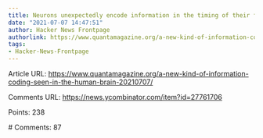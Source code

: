 ```yaml
---
title: Neurons unexpectedly encode information in the timing of their firing
date: "2021-07-07 14:47:51"
author: Hacker News Frontpage
authorlink: https://www.quantamagazine.org/a-new-kind-of-information-coding-seen-in-the-human-brain-20210707/
tags:
- Hacker-News-Frontpage
---
```


<p>Article URL: <a href="https://www.quantamagazine.org/a-new-kind-of-information-coding-seen-in-the-human-brain-20210707/">https://www.quantamagazine.org/a-new-kind-of-information-coding-seen-in-the-human-brain-20210707/</a></p>
<p>Comments URL: <a href="https://news.ycombinator.com/item?id=27761706">https://news.ycombinator.com/item?id=27761706</a></p>
<p>Points: 238</p>
<p># Comments: 87</p>
